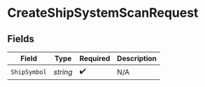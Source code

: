 # CreateShipSystemScanRequest


## Fields

| Field              | Type               | Required           | Description        |
| ------------------ | ------------------ | ------------------ | ------------------ |
| `ShipSymbol`       | *string*           | :heavy_check_mark: | N/A                |